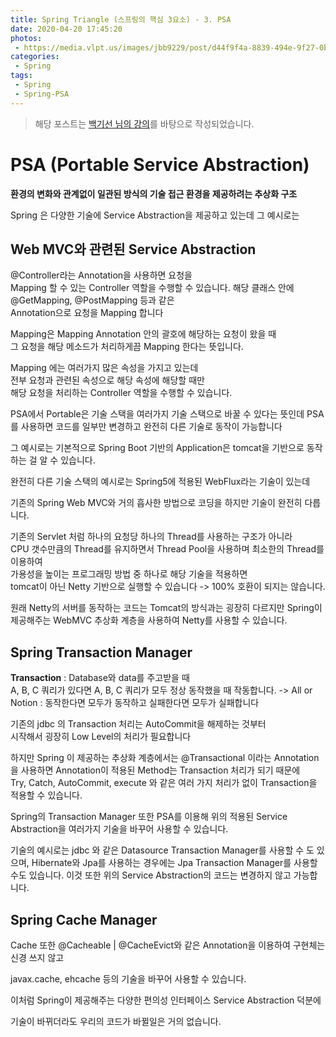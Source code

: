 ```yaml
---
title: Spring Triangle (스프링의 핵심 3요소) - 3. PSA
date: 2020-04-20 17:45:20
photos:
 - https://media.vlpt.us/images/jbb9229/post/d44f9f4a-8839-494e-9f27-0bcfe859c708/1600px-Spring_Framework_logo.png
categories:
 - Spring
tags: 
 - Spring
 - Spring-PSA
---
```


> 해당 포스트는 [백기선 님의 강의](https://www.inflearn.com/course/spring_revised_edition)를 바탕으로 작성되었습니다. 

# PSA (Portable Service Abstraction) 
**환경의 변화와 관계없이 일관된 방식의 기술 접근 환경을 제공하려는 추상화 구조** 


  

Spring 은 다양한 기술에 Service Abstraction을 제공하고 있는데 그 예시로는 

  

## Web MVC와 관련된 Service Abstraction 

@Controller라는 Annotation을 사용하면 요청을  
Mapping 할 수 있는 Controller 역할을 수행할 수 있습니다. 
해당 클래스 안에 @GetMapping, @PostMapping 등과 같은  
Annotation으로 요청을 Mapping 합니다

Mapping은 Mapping Annotation 안의 괄호에 해당하는 요청이 왔을 때  
그 요청을 해당 메소드가 처리하게끔 Mapping 한다는 뜻입니다.

Mapping 에는 여러가지 많은 속성을 가지고 있는데  
전부 요청과 관련된 속성으로 해당 속성에 해당할 때만  
해당 요청을 처리하는 Controller 역할을 수행할 수 있습니다. 

 


PSA에서 Portable은 기술 스택을 여러가지 기술 스택으로 바꿀 수 있다는 뜻인데 
PSA를 사용하면 코드를 일부만 변경하고 완전히 다른 기술로 동작이 가능합니다 

그 예시로는 기본적으로 Spring Boot 기반의 Application은 tomcat을 기반으로 동작하는 걸 알 수 있습니다. 

완전히 다른 기술 스택의 예시로는 Spring5에 적용된 WebFlux라는 기술이 있는데 

기존의 Spring Web MVC와 거의 흡사한 방법으로 코딩을 하지만 기술이 완전히 다릅니다. 

기존의 Servlet 처럼 하나의 요청당 하나의 Thread를 사용하는 구조가 아니라  
CPU 갯수만큼의 Thread를 유지하면서 Thread Pool을 사용하며 최소한의 Thread를 이용하여  
가용성을 높이는 프로그래밍 방법 중 하나로 해당 기술을 적용하면  
tomcat이 아닌 Netty 기반으로 실행할 수 있습니다  -> 100% 호환이 되지는 않습니다. 

 


원래 Netty의 서버를 동작하는 코드는 Tomcat의 방식과는 굉장히 다르지만 Spring이 제공해주는 WebMVC 추상화 계층을 사용하여 Netty를 사용할 수 있습니다. 

  


  

## Spring Transaction Manager 

**Transaction** : Database와 data를 주고받을 때  
A, B, C 쿼리가 있다면 A, B, C 쿼리가 모두 정상 동작했을 때 작동합니다. 
-> All or Notion : 동작한다면 모두가 동작하고 실패한다면 모두가 실패합니다 


  

기존의 jdbc 의 Transaction 처리는 AutoCommit을 해제하는 것부터  
시작해서 굉장히 Low Level의 처리가 필요합니다 

  

하지만 Spring 이 제공하는 추상화 계층에서는 @Transactional 이라는 Annotation을 사용하면 Annotation이 적용된 Method는 Transaction 처리가 되기 때문에  
Try, Catch, AutoCommit, execute 와 같은 여러 가지 처리가 없이 Transaction을 적용할 수 있습니다. 

  

Spring의 Transaction Manager 또한 PSA를 이용해 
위의 적용된 Service Abstraction을 여러가지 기술을 바꾸어 사용할 수 있습니다. 

기술의 예시로는 jdbc 와 같은 Datasource Transaction Manager를 사용할 수 도 있으며, 
Hibernate와 Jpa를 사용하는 경우에는 Jpa Transaction Manager를 사용할 수도 있습니다. 
이것 또한 위의 Service Abstraction의 코드는 변경하지 않고 가능합니다. 

 


## Spring Cache Manager 

Cache 또한 @Cacheable | @CacheEvict와 같은 Annotation을 이용하여 구현체는 신경 쓰지 않고 

javax.cache, ehcache 등의 기술을 바꾸어 사용할 수 있습니다. 

 


이처럼 Spring이 제공해주는 다양한 편의성 인터페이스 Service Abstraction 덕분에 

기술이 바뀌더라도 우리의 코드가 바뀔일은 거의 없습니다.